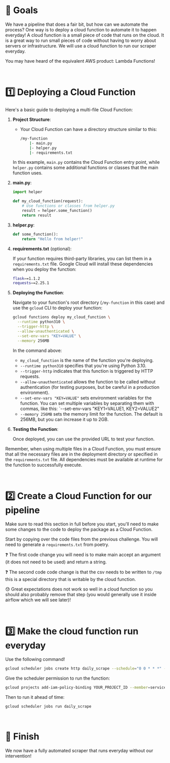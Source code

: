 # 🎯 Goals

We have a pipeline that does a fair bit, but how can we automate the process? One way is to deploy a cloud function to automate it to happen everyday! A cloud function is a small piece of code that runs on the cloud. It is a great way to run small pieces of code without having to worry about servers or infrastructure. We will use a cloud function to run our scraper everyday.

You may have heard of the equivalent AWS product: Lambda Functions!

<br>

# 1️⃣ Deploying a Cloud Function

Here's a basic guide to deploying a multi-file Cloud Function:

1. **Project Structure**:
   - Your Cloud Function can have a directory structure similar to this:

     ```bash
     /my-function
         |- main.py
         |- helper.py
         |- requirements.txt
     ```

   In this example, `main.py` contains the Cloud Function entry point, while `helper.py` contains some additional functions or classes that the main function uses.

2. **main.py**:

   ```python
   import helper

   def my_cloud_function(request):
       # Use functions or classes from helper.py
       result = helper.some_function()
       return result
   ```

3. **helper.py**:

   ```python
   def some_function():
       return "Hello from helper!"
   ```

4. **requirements.txt** (optional):

   If your function requires third-party libraries, you can list them in a `requirements.txt` file. Google Cloud will install these dependencies when you deploy the function:

   ```bash
   flask==1.1.2
   requests==2.25.1
   ```

5. **Deploying the Function**:

   Navigate to your function's root directory (`/my-function` in this case) and use the `gcloud` CLI to deploy your function:

   ```bash
   gcloud functions deploy my_cloud_function \
     --runtime python310 \
     --trigger-http \
     --allow-unauthenticated \
     --set-env-vars "KEY=VALUE" \
     --memory 256MB
   ```

   In the command above:
   - `my_cloud_function` is the name of the function you're deploying.
   - `--runtime python310` specifies that you're using Python 3.10.
   - `--trigger-http` indicates that this function is triggered by HTTP requests.
   - `--allow-unauthenticated` allows the function to be called without authentication (for testing purposes, but be careful in a production environment).
   - `--set-env-vars "KEY=VALUE"` sets environment variables for the function. You can set multiple variables by separating them with commas, like this: `--set-env-vars "KEY1=VALUE1,
   KEY2=VALUE2"
   - `--memory 256MB` sets the memory limit for the function. The default is 256MB, but you can increase it up to 2GB.

6. **Testing the Function**:

   Once deployed, you can use the provided URL to test your function.

Remember, when using multiple files in a Cloud Function, you must ensure that all the necessary files are in the deployment directory or specified in the `requirements.txt` file. All dependencies must be available at runtime for the function to successfully execute.

<br>

# 2️⃣ Create a Cloud Function for our pipeline

Make sure to read this section in full before you start, you'll need to make some changes to the code to deploy the package as a Cloud Function.

Start by copying over the code files from the previous challenge. You will need to generate a `requirements.txt` from poetry.

❓ The first code change you will need is to make main accept an argument (it does not need to be used) and return a string.

❓ The second code code change is that the csv needs to be written to `/tmp` this is a special directory that is writable by the cloud function.

😓 Great expectations does not work so well in a cloud function so you should also probably remove that step (you would generally use it inside airflow which we will see later)!

<br>

# 3️⃣ Make the cloud function run everyday

Use the following command!

```bash
gcloud scheduler jobs create http daily_scrape --schedule="0 0 * * *" --http-method=POST --uri=your_function_uri --time-zone=Europe/Paris --headers="Content-Type=application/json" --message-body='{}'
```

Give the scheduler permission to run the function:

```bash
gcloud projects add-iam-policy-binding YOUR_PROJECT_ID --member=serviceAccount:service-YOUR_PROJECT_NUMBER@gcp-sa-cloudscheduler.iam.gserviceaccount.com --role=roles/cloudfunctions.invoker

```

Then to run it ahead of time:

```bash
gcloud scheduler jobs run daily_scrape
```

<br>

# 🏁 Finish

We now have a fully automated scraper that runs everyday without our intervention!

<br>
